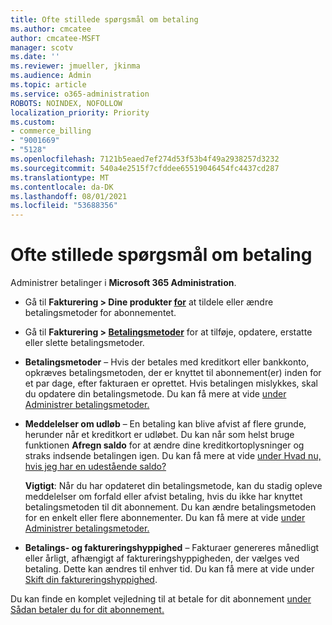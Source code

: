 ```yaml
---
title: Ofte stillede spørgsmål om betaling
ms.author: cmcatee
author: cmcatee-MSFT
manager: scotv
ms.date: ''
ms.reviewer: jmueller, jkinma
ms.audience: Admin
ms.topic: article
ms.service: o365-administration
ROBOTS: NOINDEX, NOFOLLOW
localization_priority: Priority
ms.custom:
- commerce_billing
- "9001669"
- "5128"
ms.openlocfilehash: 7121b5eaed7ef274d53f53b4f49a2938257d3232
ms.sourcegitcommit: 540a4e2515f7cfddee65519046454fc4437cd287
ms.translationtype: MT
ms.contentlocale: da-DK
ms.lasthandoff: 08/01/2021
ms.locfileid: "53688356"
---
```

# <a name="payment-faq"></a>Ofte stillede spørgsmål om betaling

Administrer betalinger i **Microsoft 365 Administration**.

- Gå til **Fakturering > Dine produkter [for](https://go.microsoft.com/fwlink/p/?linkid=842054)** at tildele eller ændre betalingsmetoder for abonnementet.
- Gå til **Fakturering > [Betalingsmetoder](https://go.microsoft.com/fwlink/p/?linkid=2018806)** for at tilføje, opdatere, erstatte eller slette betalingsmetoder.

- **Betalingsmetoder** – Hvis der betales med kreditkort eller bankkonto, opkræves betalingsmetoden, der er knyttet til abonnement(er) inden for et par dage, efter fakturaen er oprettet. Hvis betalingen mislykkes, skal du opdatere din betalingsmetode. Du kan få mere at vide [under Administrer betalingsmetoder.](/microsoft-365/commerce/billing-and-payments/manage-payment-methods)

- **Meddelelser om udløb** – En betaling kan blive afvist af flere grunde, herunder når et kreditkort er udløbet. Du kan når som helst bruge funktionen **Afregn saldo** for at ændre dine kreditkortoplysninger og straks indsende betalingen igen. Du kan få mere at vide [under Hvad nu, hvis jeg har en udestående saldo?](/microsoft-365/commerce/billing-and-payments/pay-for-your-subscription#what-if-i-have-an-outstanding-balance)

    **Vigtigt**: Når du har opdateret din betalingsmetode, kan du stadig opleve meddelelser om forfald eller afvist betaling, hvis du ikke har knyttet betalingsmetoden til dit abonnement. Du kan ændre betalingsmetoden for en enkelt eller flere abonnementer. Du kan få mere at vide [under Administrer betalingsmetoder.](/microsoft-365/commerce/billing-and-payments/manage-payment-methods)

- **Betalings- og faktureringshyppighed** – Fakturaer genereres månedligt eller årligt, afhængigt af faktureringshyppigheden, der vælges ved betaling. Dette kan ændres til enhver tid. Du kan få mere at vide under [Skift din faktureringshyppighed](/microsoft-365/commerce/billing-and-payments/change-payment-frequency).

Du kan finde en komplet vejledning til at betale for dit abonnement [under Sådan betaler du for dit abonnement.](/microsoft-365/commerce/billing-and-payments/pay-for-your-subscription)
